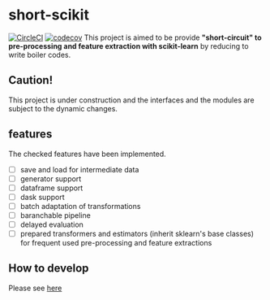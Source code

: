 
# short-scikit
[![CircleCI](https://circleci.com/gh/yatszhash/short-scikit.svg?style=svg&circle-token=df34123a17a59d41904fdceaeb4a876c5b076594)](https://circleci.com/gh/yatszhash/short-scikit)
[![codecov](https://codecov.io/gh/yatszhash/short-scikit/branch/master/graph/badge.svg)](https://codecov.io/gh/yatszhash/short-scikit)
This project is aimed to be provide **"short-circuit" to pre-processing and feature extraction with scikit-learn**
by reducing to write boiler codes.  

## Caution!

This project is under construction and the interfaces and the modules are subject to the dynamic changes.

## features

The checked features have been implemented.

- [ ] save and load for intermediate data
- [ ] generator support
- [ ] dataframe support
- [ ] dask support
- [ ] batch adaptation of transformations
- [ ] baranchable pipeline
- [ ] delayed evaluation
- [ ] prepared transformers and estimators (inherit sklearn's base classes) for frequent used pre-processing and feature
      extractions

##  How to develop

Please see [here](development_guid.md)